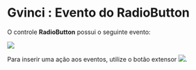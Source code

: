 # Gvinci : Evento do RadioButton

O controle **RadioButton** possui o seguinte evento:

![](http://www.gvinci.com.br/manual/radiobutton-evento.zoom80.png)

Para inserir uma ação aos eventos, utilize o botão extensor ![](http://www.gvinci.com.br/manual/extensor-botao.png). 

